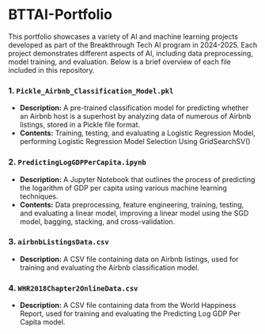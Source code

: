 # BTTAI-Portfolio

This portfolio showcases a variety of AI and machine learning projects developed as part of the Breakthrough Tech AI program in 2024-2025. Each project demonstrates different aspects of AI, including data preprocessing, model training, and evaluation. Below is a brief overview of each file included in this repository.

### 1. `Pickle_Airbnb_Classification_Model.pkl`

- **Description:** A pre-trained classification model for predicting whether an Airbnb host is a superhost by analyzing data of numerous of Airbnb listings, stored in a Pickle file format.
- **Contents:** Training, testing, and evaluating a Logistic Regression Model, performing Logistic Regression Model Selection Using GridSearchSV()

### 2. `PredictingLogGDPPerCapita.ipynb`

- **Description:** A Jupyter Notebook that outlines the process of predicting the logarithm of GDP per capita using various machine learning techniques.
- **Contents:** Data preprocessing, feature engineering, training, testing, and evaluating a linear model, improving a linear model using the SGD model, bagging, stacking, and cross-validation.

### 3. `airbnbListingsData.csv`

- **Description:** A CSV file containing data on Airbnb listings, used for training and evaluating the Airbnb classification model.


### 4. `WHR2018Chapter2OnlineData.csv`

- **Description:** A CSV file containing data from the World Happiness Report, used for training and evaluating the Predicting Log GDP Per Capita model.
